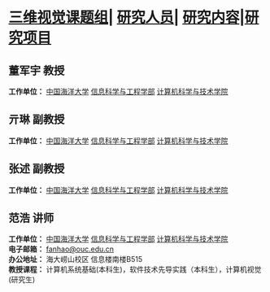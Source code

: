# <a href="/index.html">三维视觉课题组</a>| <a href="/people.html">研究人员</a>| <a href="/research.html">研究内容</a>|<a href="/project.html">研究项目</a>

## 董军宇 教授
**工作单位：** <a href="http://www.ouc.edu.cn/">中国海洋大学</a> <a href="http://it.ouc.edu.cn/">信息科学与工程学部</a> <a href="http://it.ouc.edu.cn/cs/">计算机科学与技术学院</a>  

## 亓琳 副教授
**工作单位：** <a href="http://www.ouc.edu.cn/">中国海洋大学</a> <a href="http://it.ouc.edu.cn/">信息科学与工程学部</a> <a href="http://it.ouc.edu.cn/cs/">计算机科学与技术学院</a>  

## 张述 副教授
**工作单位：** <a href="http://www.ouc.edu.cn/">中国海洋大学</a> <a href="http://it.ouc.edu.cn/">信息科学与工程学部</a> <a href="http://it.ouc.edu.cn/cs/">计算机科学与技术学院</a>  

## 范浩 讲师
**工作单位：** <a href="http://www.ouc.edu.cn/">中国海洋大学</a> <a href="http://it.ouc.edu.cn/">信息科学与工程学部</a> <a href="http://it.ouc.edu.cn/cs/">计算机科学与技术学院</a>     
**电子邮箱：** fanhao@ouc.edu.cn   
**办公地址：** 海大崂山校区 信息楼南楼B515   
**教授课程：** 计算机系统基础(本科生)，软件技术先导实践（本科生），计算机视觉(研究生) 
